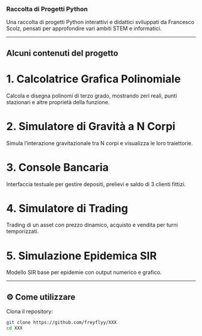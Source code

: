 ### Raccolta di Progetti Python ###

Una raccolta di progetti Python interattivi e didattici sviluppati da Francesco Scolz, pensati per approfondire vari ambiti STEM e informatici.

---

## Alcuni contenuti del progetto

# 1. Calcolatrice Grafica Polinomiale  
Calcola e disegna polinomi di terzo grado, mostrando zeri reali, punti stazionari e altre proprietà della funzione.

# 2. Simulatore di Gravità a N Corpi  
Simula l’interazione gravitazionale tra N corpi e visualizza le loro traiettorie.

# 3. Console Bancaria  
Interfaccia testuale per gestire depositi, prelievi e saldo di 3 clienti fittizi.

# 4. Simulatore di Trading
Trading di un asset con prezzo dinamico, acquisto e vendita per turni temporizzati.

# 5. Simulazione Epidemica SIR  
Modello SIR base per epidemie con output numerico e grafico.

---

## ⚙️ Come utilizzare

Clona il repository:

```bash
git clone https://github.com/freyflyy/XXX
cd XXX
